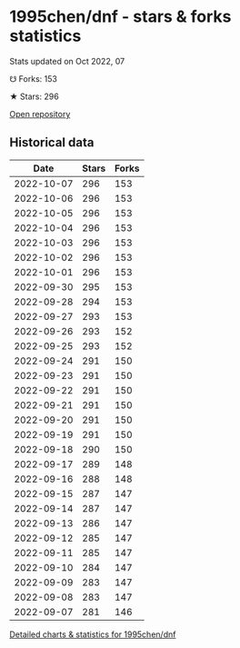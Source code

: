 # 1995chen/dnf - stars & forks statistics

Stats updated on Oct 2022, 07

☋ Forks: 153

★ Stars: 296

[Open repository](https://github.com/1995chen/dnf)

## Historical data
| Date | Stars | Forks |
|------|-------|-------|
| 2022-10-07 | 296 | 153 | 
| 2022-10-06 | 296 | 153 | 
| 2022-10-05 | 296 | 153 | 
| 2022-10-04 | 296 | 153 | 
| 2022-10-03 | 296 | 153 | 
| 2022-10-02 | 296 | 153 | 
| 2022-10-01 | 296 | 153 | 
| 2022-09-30 | 295 | 153 | 
| 2022-09-28 | 294 | 153 | 
| 2022-09-27 | 293 | 153 | 
| 2022-09-26 | 293 | 152 | 
| 2022-09-25 | 293 | 152 | 
| 2022-09-24 | 291 | 150 | 
| 2022-09-23 | 291 | 150 | 
| 2022-09-22 | 291 | 150 | 
| 2022-09-21 | 291 | 150 | 
| 2022-09-20 | 291 | 150 | 
| 2022-09-19 | 291 | 150 | 
| 2022-09-18 | 290 | 150 | 
| 2022-09-17 | 289 | 148 | 
| 2022-09-16 | 288 | 148 | 
| 2022-09-15 | 287 | 147 | 
| 2022-09-14 | 287 | 147 | 
| 2022-09-13 | 286 | 147 | 
| 2022-09-12 | 285 | 147 | 
| 2022-09-11 | 285 | 147 | 
| 2022-09-10 | 284 | 147 | 
| 2022-09-09 | 283 | 147 | 
| 2022-09-08 | 283 | 147 | 
| 2022-09-07 | 281 | 146 | 


[Detailed charts & statistics for 1995chen/dnf](https://reviewgithub.com/rep/1995chen/dnf)
